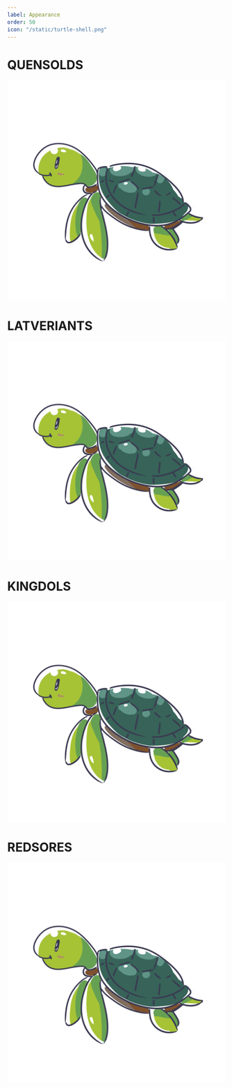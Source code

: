 ```yaml
---
label: Appearance
order: 50
icon: "/static/turtle-shell.png"
---
```


# QUENSOLDS
![](/static/logo.png)
# LATVERIANTS
![](/static/logo.png)
# KINGDOLS
![](/static/logo.png)
# REDSORES
![](/static/logo.png)